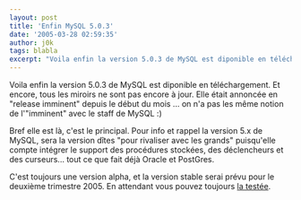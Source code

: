 ```yaml
---
layout: post
title: 'Enfin MySQL 5.0.3'
date: '2005-03-28 02:59:35'
author: j0k
tags: blabla
excerpt: "Voila enfin la version 5.0.3 de MySQL est diponible en téléchargement.   Et encore, tous les miroirs ne sont pas encore à jour.   )   Elle était annoncée en \"release imminent\" depuis le début du mois ... on n'a pas les même notion de l'\"imminent\" avec le staff de MySQL :)  \n  \nBref elle est là, c'est le principal.   Pour info et rappel      …"
---
```


Voila enfin la version 5.0.3 de MySQL est diponible en téléchargement.   Et encore, tous les miroirs ne sont pas encore à jour.      Elle était annoncée en "release imminent" depuis le début du mois ... on n'a pas les même notion de l'"imminent" avec le staff de MySQL :)

Bref elle est là, c'est le principal.   Pour info et rappel la version 5.x de MySQL, sera la version dîtes "pour rivaliser avec les grands" puisqu'elle compte intégrer le support des procédures stockées, des déclencheurs et des curseurs... tout ce que fait déjà Oracle et PostGres.

C'est toujours une version alpha, et la version stable serai prévu pour le deuxième trimestre 2005.   En attendant vous pouvez toujours [la testée](http://dev.mysql.com/downloads/mysql/5.0.html).
